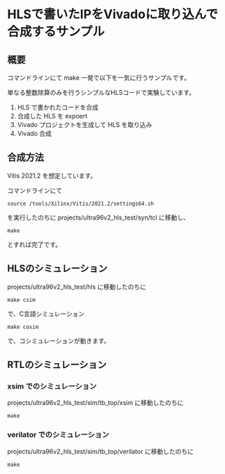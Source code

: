 # HLSで書いたIPをVivadoに取り込んで合成するサンプル

## 概要

コマンドラインにて make 一発で以下を一気に行うサンプルです。

単なる整数除算のみを行うシンプルなHLSコードで実験しています。


1. HLS で書かれたコードを合成
2. 合成した HLS を expoert
3. Vivado プロジェクトを生成して HLS を取り込み
4. Vivado 合成

## 合成方法

Vitis 2021.2 を想定しています。

コマンドラインにて 

```
source /tools/Xilinx/Vitis/2021.2/settings64.sh
```

を実行したのちに projects/ultra96v2_hls_test/syn/tcl に移動し、

```
make
```

とすれば完了です。


## HLSのシミュレーション

projects/ultra96v2_hls_test/hls に移動したのちに

```
make csim
```

で、C言語シミュレーション

```
make cosim
```

で、コシミュレーションが動きます。


## RTLのシミュレーション

### xsim でのシミュレーション

projects/ultra96v2_hls_test/sim/tb_top/xsim に移動したのちに

```
make
```

### verilator でのシミュレーション

projects/ultra96v2_hls_test/sim/tb_top/verilator に移動したのちに

```
make
```

